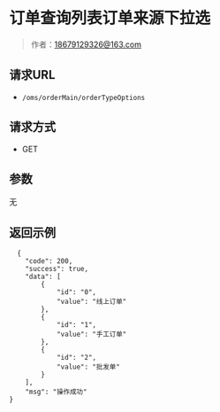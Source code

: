 # 订单查询列表订单来源下拉选

> 作者：18679129326@163.com

## 请求URL
- ` /oms/orderMain/orderTypeOptions `
  
## 请求方式
- GET 

## 参数
无
## 返回示例 

``` 
  {
    "code": 200,
    "success": true,
    "data": [
        {
            "id": "0",
            "value": "线上订单"
        },
        {
            "id": "1",
            "value": "手工订单"
        },
        {
            "id": "2",
            "value": "批发单"
        }
    ],
    "msg": "操作成功"
}
```